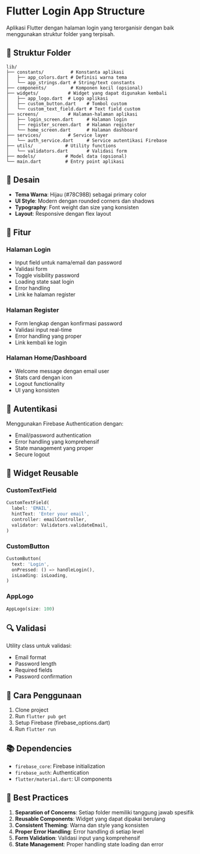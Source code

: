# Flutter Login App Structure

Aplikasi Flutter dengan halaman login yang terorganisir dengan baik menggunakan struktur folder yang terpisah.

## 📁 Struktur Folder

```
lib/
├── constants/          # Konstanta aplikasi
│   ├── app_colors.dart # Definisi warna tema
│   └── app_strings.dart # String/text constants
├── components/         # Komponen kecil (opsional)
├── widgets/           # Widget yang dapat digunakan kembali
│   ├── app_logo.dart  # Logo aplikasi
│   ├── custom_button.dart    # Tombol custom
│   └── custom_text_field.dart # Text field custom
├── screens/           # Halaman-halaman aplikasi
│   ├── login_screen.dart     # Halaman login
│   ├── register_screen.dart  # Halaman register
│   └── home_screen.dart      # Halaman dashboard
├── services/          # Service layer
│   └── auth_service.dart     # Service autentikasi Firebase
├── utils/            # Utility functions
│   └── validators.dart       # Validasi form
├── models/           # Model data (opsional)
└── main.dart         # Entry point aplikasi
```

## 🎨 Desain

- **Tema Warna**: Hijau (#78C98B) sebagai primary color
- **UI Style**: Modern dengan rounded corners dan shadows
- **Typography**: Font weight dan size yang konsisten
- **Layout**: Responsive dengan flex layout

## 🔧 Fitur

### Halaman Login
- Input field untuk nama/email dan password
- Validasi form
- Toggle visibility password
- Loading state saat login
- Error handling
- Link ke halaman register

### Halaman Register  
- Form lengkap dengan konfirmasi password
- Validasi input real-time
- Error handling yang proper
- Link kembali ke login

### Halaman Home/Dashboard
- Welcome message dengan email user
- Stats card dengan icon
- Logout functionality
- UI yang konsisten

## 🔐 Autentikasi

Menggunakan Firebase Authentication dengan:
- Email/password authentication
- Error handling yang komprehensif
- State management yang proper
- Secure logout

## 📱 Widget Reusable

### CustomTextField
```dart
CustomTextField(
  label: 'EMAIL',
  hintText: 'Enter your email',
  controller: emailController,
  validator: Validators.validateEmail,
)
```

### CustomButton
```dart
CustomButton(
  text: 'Login',
  onPressed: () => handleLogin(),
  isLoading: isLoading,
)
```

### AppLogo
```dart
AppLogo(size: 100)
```

## 🔍 Validasi

Utility class untuk validasi:
- Email format
- Password length
- Required fields
- Password confirmation

## 🚀 Cara Penggunaan

1. Clone project
2. Run `flutter pub get`
3. Setup Firebase (firebase_options.dart)
4. Run `flutter run`

## 📚 Dependencies

- `firebase_core`: Firebase initialization
- `firebase_auth`: Authentication
- `flutter/material.dart`: UI components

## 🎯 Best Practices

1. **Separation of Concerns**: Setiap folder memiliki tanggung jawab spesifik
2. **Reusable Components**: Widget yang dapat dipakai berulang
3. **Consistent Theming**: Warna dan style yang konsisten
4. **Proper Error Handling**: Error handling di setiap level
5. **Form Validation**: Validasi input yang komprehensif
6. **State Management**: Proper handling state loading dan error